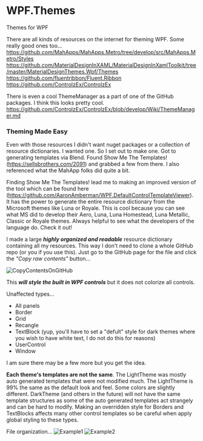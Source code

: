 # WPF.Themes
Themes for WPF

There are all kinds of resources on the internet for theming WPF. Some really good ones too...
https://github.com/MahApps/MahApps.Metro/tree/develop/src/MahApps.Metro/Styles
https://github.com/MaterialDesignInXAML/MaterialDesignInXamlToolkit/tree/master/MaterialDesignThemes.Wpf/Themes
https://github.com/fluentribbon/Fluent.Ribbon
https://github.com/ControlzEx/ControlzEx

There is even a cool ThemeManager as a part of one of the GitHub packages. I think this looks pretty cool. 
https://github.com/ControlzEx/ControlzEx/blob/develop/Wiki/ThemeManager.md

### Theming Made Easy
Even with those resources I didn't want nuget packages or a collection of resource dictionaries. I wanted one. So I set out to make one. Got to generating templates via Blend. Found Show Me The Templates! (https://sellsbrothers.com/2091) and grabbed a few from there. I also referenced what the MahApp folks did quite a bit.

Finding Show Me The Templates! lead me to making an improved version of the tool which can be found here (https://github.com/AaronAmberman/WPF.DefaultControlTemplateViewer). It has the power to generate the entire resource dictionary from the Microsoft themes like Luna or Royale. This is cool because you can see what MS did to develop their Aero, Luna, Luna Homestead, Luna Metallic, Classic or Royale themes. Always helpful to see what the developers of the language do. Check it out!

I made a large ***highly organized and readable*** resource dictionary containing all my resources. This way I don't need to clone a whole GitHub repo (or you if you use this). Just go to the GitHub page for the file and click the *"Copy raw contents"* button...

![CopyContentsOnGitHub](https://user-images.githubusercontent.com/23512394/153728498-1586d61a-5c7d-4ccb-9c53-cab629302c48.png)

This ***will style the built in WPF controls*** but it does not colorize all controls.

Unaffected types...
 - All panels
 - Border
 - Grid
 - Recangle
 - TextBlock (yup, you'll have to set a "defult" style for dark themes where you wish to have white text, I do not do this for reasons)
 - UserControl
 - Window
 
I am sure there may be a few more but you get the idea.

**Each theme's templates are not the same**. The LightTheme was mostly auto generated templates that were not modified much. The LightTheme is 99% the same as the default look and feel. Some colors are slightly different.  DarkTheme (and others in the future) will not have the same template structures as some of the auto generated templates act strangely and can be hard to modify. Making an overridden style for Borders and TextBlocks affects many other control templates so be careful when apply global styling to these types.

File organization...
![Example1](https://user-images.githubusercontent.com/23512394/153728514-e8503a63-710c-4d7a-918c-edd0a01decf0.png)
![Example2](https://user-images.githubusercontent.com/23512394/153728788-4c71a2af-a860-4ccc-b2e1-63ebdfda5811.png)

